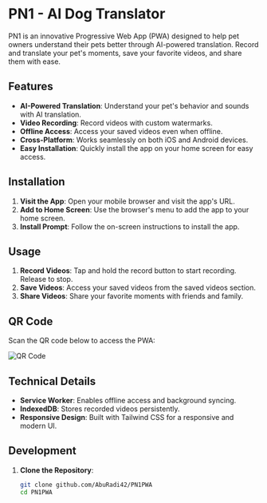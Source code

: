 # PN1 - AI Dog Translator

PN1 is an innovative Progressive Web App (PWA) designed to help pet owners understand their pets better through AI-powered translation. Record and translate your pet's moments, save your favorite videos, and share them with ease.

## Features

- **AI-Powered Translation**: Understand your pet's behavior and sounds with AI translation.
- **Video Recording**: Record videos with custom watermarks.
- **Offline Access**: Access your saved videos even when offline.
- **Cross-Platform**: Works seamlessly on both iOS and Android devices.
- **Easy Installation**: Quickly install the app on your home screen for easy access.

## Installation

1. **Visit the App**: Open your mobile browser and visit the app's URL.
2. **Add to Home Screen**: Use the browser's menu to add the app to your home screen.
3. **Install Prompt**: Follow the on-screen instructions to install the app.

## Usage

1. **Record Videos**: Tap and hold the record button to start recording. Release to stop.
2. **Save Videos**: Access your saved videos from the saved videos section.
3. **Share Videos**: Share your favorite moments with friends and family.

## QR Code

Scan the QR code below to access the PWA:

![QR Code](https://api.qrserver.com/v1/create-qr-code/?size=180x180&color=93C575&data=https://pn1.netlify.app)

## Technical Details

- **Service Worker**: Enables offline access and background syncing.
- **IndexedDB**: Stores recorded videos persistently.
- **Responsive Design**: Built with Tailwind CSS for a responsive and modern UI.

## Development

1. **Clone the Repository**:
   ```bash
   git clone github.com/AbuRadi42/PN1PWA
   cd PN1PWA
   ```
